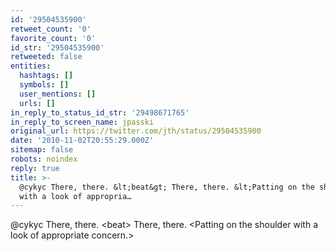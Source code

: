 ```yaml
---
id: '29504535900'
retweet_count: '0'
favorite_count: '0'
id_str: '29504535900'
retweeted: false
entities:
  hashtags: []
  symbols: []
  user_mentions: []
  urls: []
in_reply_to_status_id_str: '29498671765'
in_reply_to_screen_name: jpasski
original_url: https://twitter.com/jth/status/29504535900
date: '2010-11-02T20:55:29.000Z'
sitemap: false
robots: noindex
reply: true
title: >-
  @cykyc There, there. &lt;beat&gt; There, there. &lt;Patting on the shoulder
  with a look of appropria…
---
```


@cykyc There, there. &lt;beat&gt; There, there. &lt;Patting on the shoulder with a look of appropriate concern.&gt;